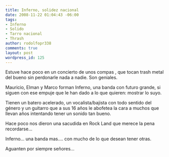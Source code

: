 ```yaml
---
title: Inferno, solidez nacional
date: 2008-11-22 01:04:43 -06:00
tags:
- Inferno
- Solido
- Tarro nacional
- Thrash
author: rodolfopr338
comments: true
layout: post
wordpress_id: 125
---
```


<!-- more -->
Estuve hace poco en un concierto de unos compas , que tocan trash metal del bueno sin perdonarle nada a nadie. Son geniales.

Mauricio, Elman y Marco forman Inferno, una banda con futuro grande, si siguen con ese empuje que le han dado a lo que quieren: mostrar lo suyo.

Tienen un batero acelerado, un vocalista/bajista con todo sentido del género y un guitarro que a sus 16 años le abofetea la cara a muchos que llevan años intentando tener un sonido tan bueno.

Hace poco nos dieron una sacudida en Rock Land que merece la pena recordarse...

Inferno... una banda mas.... con mucho de lo que desean tener otras.

Aguanten por siempre señores...
